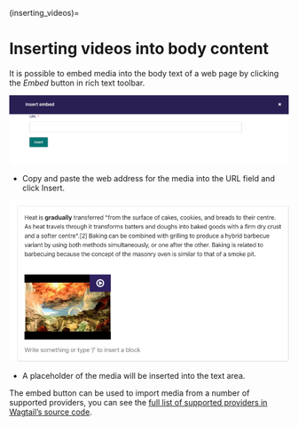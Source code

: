 (inserting_videos)=

# Inserting videos into body content

It is possible to embed media into the body text of a web page by clicking the _Embed_ button in rich text toolbar.

!["Insert embed" modal dialog, with a single URL field and an Insert button under](../../_static/images/screen20_insert_video_form.png)

-   Copy and paste the web address for the media into the URL field and click Insert.

![Close-up of a rich text block, with a text paragraph, and then a thumbnail with a video "Play" symbol in the top right](../../_static/images/screen21_video_in_editor.png)

-   A placeholder of the media will be inserted into the text area.

The embed button can be used to import media from a number of supported providers, you can see the [full list of supported providers in Wagtail’s source code](https://github.com/wagtail/wagtail/blob/main/wagtail/embeds/oembed_providers.py).
